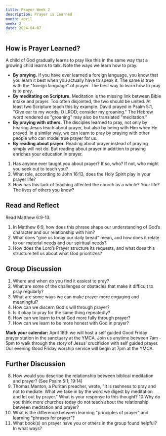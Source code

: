 ```yaml
---
title: Prayer Week 2
description: Prayer is Learned
month: april
week: 2
date: 2024-04-07
---
```


## How is Prayer Learned?

A child of God gradually learns to pray like this in the same way that a growing child learns to talk. Note the ways we learn how to pray.

- **By praying.** If you have ever learned a foreign language, you know that you learn it best when you actually have to speak it. The same is true with the "foreign language" of prayer. The best way to learn how to pray is to pray. 
- **By meditating on Scripture.** Meditation is the missing link between Bible intake and prayer. Too often disjointed, the two should be united. At least two Scripture teach this by example. David prayed in Psalm 5:1, "Give ear to my words, O LROD; consider my groaning." The Hebrew word rendered as "groaning" may also be translated "meditation."
- **By praying with others.** The disciples learned to pray, not only by hearing Jesus teach about prayer, but also by being with Him when He prayed. In a similar way, we can learn to pray by praying with other people who can model true prayer for us. 
- **By reading about prayer.** Reading about prayer instead of praying simply will not do. But reading about prayer in addition to praying enriches your education in prayer. 

1. Has anyone ever taught you about prayer? If so, who? If not, who might you seek out to teach you?
2. What role, according to John 16:13, does the Holy Spirit play in your prayer life?
3. How has this lack of teaching affected the church as a whole? Your life? The lives of others you know?

## Read and Reflect

Read Matthew 6:9-13.

1. In Matthew 6:9, how does this phrase shape our understanding of God’s character and our relationship with him? 
2. What does "give us today our daily bread" mean, and how does it relate to our material needs and our spiritual needs? 
3. How does the Lord’s Prayer structure its requests, and what does this structure tell us about what God prioritizes?

## Group Discussion

1. Where and when do you find it easiest to pray?
2. What are some of the challenges or obstacles that make it difficult to pray regularly? 
3. What are some ways we can make prayer more engaging and meaningful?
4. How can we discern God's will through prayer?
5. Is it okay to pray for the same thing repeatedly? 
6. How can we learn to trust God more fully through prayer?
7. How can we learn to be more honest with God in prayer? 

**Mark your calendar:** April 18th we will host a self guided Good Friday prayer station in the sanctuary at the YMCA. Join us anytime between 7am - 5pm to walk through the story of Jesus’ crucifixion with self guided prayer. Our evening Good Friday worship service will begin at 7pm at the YMCA. 

## Further Discussion

8. How would you describe the relationship between biblical meditation and prayer? (See Psalm 5:1; 19:14) 
9. Thomas Manton, a Puritan preacher, wrote, "It is rashness to pray and not to mediate. What we take in by the word we digest by meditation and let out by prayer." What is your response to this thought? 
10.Why do you think more churches today do not teach about the relationship between meditation and prayer? 
11. What is the difference between learning "principles of prayer" and learning "phrases for prayer"? 
12. What book(s) on prayer have you or others in the group found helpful? In what ways? 
